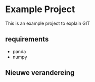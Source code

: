 # Example Project 

This is an example project to explain GIT

## requirements
- panda
- numpy


## Nieuwe verandereing